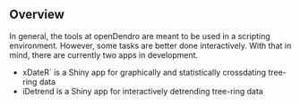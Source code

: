 ## Overview
In general, the tools at openDendro are meant to be used in a scripting environment. However, some tasks are better done interactively. With that in mind, there are currently two apps in development. 

* xDateR` is a Shiny app for graphically and statistically crossdating tree-ring data
* iDetrend is a Shiny app for interactively detrending tree-ring data
